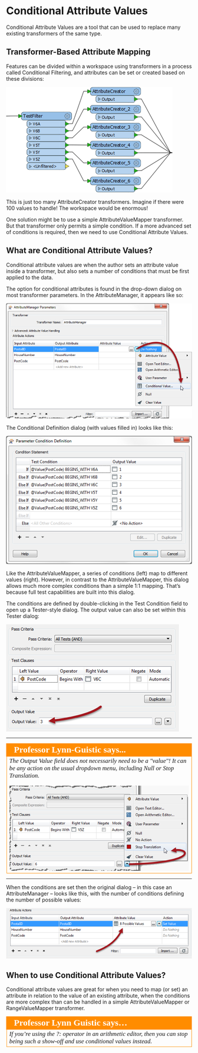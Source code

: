 # Conditional Attribute Values

Conditional Attribute Values are a tool that can be used to replace many existing transformers of the same type.

## Transformer-Based Attribute Mapping ##

Features can be divided within a workspace using transformers in a process called Conditional Filtering, and attributes can be set or created based on these divisions:

![](./Images/Img5.06.ConditionalWithTransformers.png)

This is just too many AttributeCreator transformers. Imagine if there were 100 values to handle! The workspace would be enormous!

One solution might be to use a simple AttributeValueMapper transformer. But that transformer only permits a simple condition. If a more advanced set of conditions is required, then we need to use Conditional Attribute Values.

## What are Conditional Attribute Values? ##

Conditional attribute values are when the author sets an attribute value inside a transformer, but also sets a number of conditions that must be first applied to the data.

The option for conditional attributes is found in the drop-down dialog on most transformer parameters. In the AttributeManager, it appears like so:

![](./Images/Img5.07.ConditionalOnMenu.png)

The Conditional Definition dialog (with values filled in) looks like this:

![](./Images/Img5.08.ConditionalDialog.png)

Like the AttributeValueMapper, a series of conditions (left) map to different values (right). However, in contrast to the AttributeValueMapper, this dialog allows much more complex conditions than a simple 1:1 mapping. That’s because full test capabilities are built into this dialog.

The conditions are defined by double-clicking in the Test Condition field to open up a Tester-style dialog. The output value can also be set within this Tester dialog:

![](./Images/Img5.09.ConditionalTestDialog.png)

---

<!--Person X Says Section-->

<table style="border-spacing: 0px">
<tr>
<td style="vertical-align:middle;background-color:darkorange;border: 2px solid darkorange">
<i class="fa fa-quote-left fa-lg fa-pull-left fa-fw" style="color:white;padding-right: 12px;vertical-align:text-top"></i>
<span style="color:white;font-size:x-large;font-weight: bold;font-family:serif">Professor Lynn-Guistic says...</span>
</td>
</tr>

<tr>
<td style="border: 1px solid darkorange">
<span style="font-family:serif; font-style:italic; font-size:larger">
The Output Value field does not necessarily need to be a "value"! It can be any action on the usual dropdown
menu, including Null or Stop Translation.</span>
<br><br><img src="./images/Img5.11.ConditionalAlternativeActions.png">
</td>
</tr>
</table>

---

When the conditions are set then the original dialog – in this case an AttributeManager – looks like this, with the number of conditions defining the number of possible values:

![](./Images/Img5.10.ConditionalConditionsSet.png)


## When to use Conditional Attribute Values? ##

Conditional attribute values are great for when you need to map (or set) an attribute in relation to the value of an existing attribute, when the conditions are more complex than can be handled in a simple AttributeValueMapper or RangeValueMapper transformer.

<table style="border-spacing: 0px">
<tr>
<td style="vertical-align:middle;background-color:darkorange;border: 2px solid darkorange">
<i class="fa fa-quote-left fa-lg fa-pull-left fa-fw" style="color:white;padding-right: 12px;vertical-align:text-top"></i>
<span style="color:white;font-size:x-large;font-weight: bold;font-family:serif">Professor Lynn Guistic says…</span>
</td>
</tr>

<tr>
<td style="border: 1px solid darkorange">
<span style="font-family:serif; font-style:italic; font-size:larger">
If you’re using the ?: operator in an arithmetic editor, then you can stop being such a show-off and use conditional values instead.
</span>
</td>
</tr>
</table>

